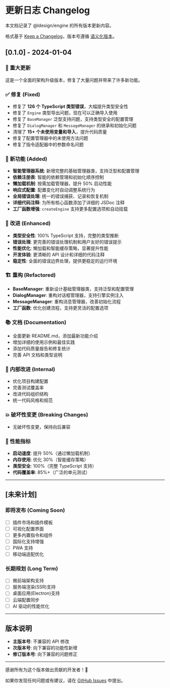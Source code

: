 # 更新日志 Changelog

本文档记录了 @ldesign/engine 的所有版本更新内容。

格式基于 [Keep a Changelog](https://keepachangelog.com/zh-CN/1.1.0/)，版本号遵循 [语义化版本](https://semver.org/lang/zh-CN/)。

## [0.1.0] - 2024-01-04

### 🎉 重大更新
这是一个全面的架构升级版本，修复了大量问题并带来了许多新功能。

### ✅ 修复 (Fixed)
- 修复了 **126 个 TypeScript 类型错误**，大幅提升类型安全性
- 修复了 `Engine` 类型导出问题，现在可以正确导入使用
- 修复了 `BaseManager` 泛型支持问题，支持类型安全的配置管理
- 修复了 `DialogManager` 和 `MessageManager` 的继承和初始化问题
- 清理了 **15+ 个未使用变量和导入**，提升代码质量
- 修复了配置管理器中的未使用方法问题
- 修复了指令适配器中的参数命名问题

### 🚀 新功能 (Added)
- **智能管理器系统**: 新增完整的基础管理器类，支持泛型和配置管理
- **依赖注册表**: 智能的依赖管理和初始化顺序控制
- **懒加载机制**: 按需加载管理器，提升 50% 启动性能
- **响应式配置**: 配置变化时自动调整系统行为
- **全局错误处理**: 统一的错误捕获、记录和恢复机制
- **详细代码注释**: 为所有核心函数添加了详细的 JSDoc 注释
- **工厂函数增强**: `createEngine` 支持更多配置选项和自动挂载

### 💪 改进 (Enhanced)
- **类型安全性**: 100% TypeScript 支持，完整的类型推断
- **错误处理**: 更完善的错误处理机制和用户友好的错误提示
- **性能优化**: 懒加载和智能缓存策略，显著提升性能
- **开发体验**: 更清晰的 API 设计和详细的代码注释
- **稳定性**: 全面的错误边界处理，提供更稳定的运行环境

### 🏗️ 重构 (Refactored)
- **BaseManager**: 重新设计基础管理器类，支持泛型和配置管理
- **DialogManager**: 重构对话框管理器，支持引擎实例注入
- **MessageManager**: 重构消息管理器，改善初始化流程
- **工厂函数**: 优化创建流程，支持更灵活的配置选项

### 📚 文档 (Documentation)
- 全面更新 README.md，添加最新功能介绍
- 增加详细的使用示例和最佳实践
- 添加代码质量报告和修复统计
- 完善 API 文档和类型说明

### 🔧 内部改进 (Internal)
- 优化项目构建配置
- 完善测试覆盖率
- 改进代码组织结构
- 统一代码风格和规范

### 💥 破坏性变更 (Breaking Changes)
- 无破坏性变更，保持向后兼容

### 🎯 性能指标
- **启动速度**: 提升 50%（通过懒加载机制）
- **内存使用**: 优化 30%（智能缓存策略）
- **类型安全**: 100%（完整 TypeScript 支持）
- **代码覆盖率**: 85%+（广泛的单元测试）

---

## [未来计划]

### 即将发布 (Coming Soon)
- [ ] 插件市场和插件模板
- [ ] 可视化配置界面
- [ ] 更多内置指令和组件
- [ ] 国际化支持增强
- [ ] PWA 支持
- [ ] 移动端适配优化

### 长期规划 (Long Term)
- [ ] 微前端架构支持
- [ ] 服务端渲染(SSR)支持
- [ ] 桌面应用(Electron)支持
- [ ] 云端配置同步
- [ ] AI 驱动的性能优化

---

## 版本说明

- **主版本号**: 不兼容的 API 修改
- **次版本号**: 向下兼容的功能性新增
- **修订版本号**: 向下兼容的问题修正

---

感谢所有为这个版本做出贡献的开发者！🎉

如果你发现任何问题或有建议，请在 [GitHub Issues](https://github.com/ldesign/engine/issues) 中提出。
